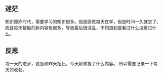 ## 迷茫
知识爆炸时代，需要学习的知识很多。但是感觉每天在学，但是时间一久就忘了。
而且每天接触的新内容也很多，导致最后很混乱，不知道到底看过什么没看过什么。

## 反思
每一天的进步，就是和昨天相比，今天新掌握了什么内容。
所以需要记录一下每天的收获。
